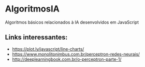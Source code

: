 # AlgoritmosIA
Algoritmos básicos relacionados à IA desenvolvidos em JavaScript

## Links interessantes:

* https://plot.ly/javascript/line-charts/
* https://www.monolitonimbus.com.br/perceptron-redes-neurais/
* http://deeplearningbook.com.br/o-perceptron-parte-1/
